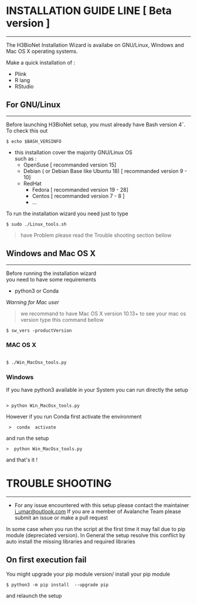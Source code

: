 # INSTALLATION GUIDE LINE   [ Beta version ]
---
The H3BioNet  Installation Wizard is availabe on GNU/Linux, Windows and Mac OS X operating systems.

Make a quick installation of : 
- Plink
- R lang  
- RStudio  

## For GNU/Linux
--- 
Before launching H3BioNet setup, you must already have Bash version 4ˆ. 
To check this out 
```
$ echo $BASH_VERSINFO  
```
* this installation  cover the majority GNU/Linux OS  
such as :
    - OpenSuse                                          [ recommanded version 15]
    - Debian   ( or Debian Base  like Ubuntu 18)        [ recommanded version 9 - 10]
    - RedHat   
        -  Fedora                                       [ recommanded version 19 - 28]  
        -  Centos                                       [ recommanded version 7  - 8 ]
        -  ... 

To run the  installation  wizard  you need just  to  type  
```
$ sudo ./Linux_tools.sh
``` 
>  have  Problem please   read the Trouble shooting section bellow 

##  Windows and Mac OS X  
---   
Before  running  the  installation wizard  
you need to have some requirements 
-  python3   or  Conda 

*Warning  for Mac  user* 
>  we recommand  to have   Mac OS X version  10.13+ 
to see your mac os version type this command bellow 
```
$ sw_vers -productVersion 
```
###  MAC OS X

```

$ ./Win_MacOsx_tools.py  
```

### Windows

If you have  python3 available  in your  System 
you can run directly the setup  

```

> python Win_MacOsx_tools.py
```
However  if  you  run Conda
first activate  the environment 

```
 >  conda  activate  
```
and run  the setup  

```
>  python Win_MacOsx_tools.py 
```
and that's it !

# TROUBLE SHOOTING   
---
* For any issue  encountered  with  this setup  please  contact  the maintainer <j_umar@outlook.com> 
If you are a member of Avalanche Team please submit an issue  or make a pull request 

In some case when you run the script at the first time it may fail due to  pip module (depreciated version). 
In General the setup resolve this  conflict  by  auto install the  missing  libraries and required libraries 

On first execution fail
---  
You might upgrade your pip module version/ install your pip module

```
$ python3 -m pip install  --upgrade pip 
```
and relaunch  the setup 
